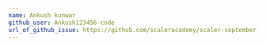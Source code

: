 ```yaml
---
name: Ankush kunwar
github_user: Ankush123456-code
url_of_github_issue: https://github.com/scaleracademy/scaler-september-open-source-challenge/issues/461
---
```

